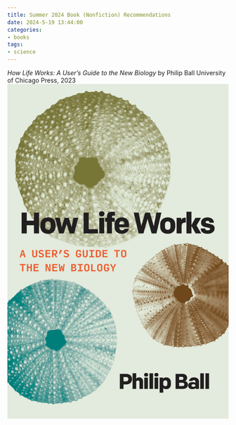 ```yaml
---
title: Summer 2024 Book (Nonfiction) Recommendations
date: 2024-5-19 13:44:00
categories:
- books
tags:
- science
---
```


*How Life Works: A User’s Guide to the New Biology*
by Philip Ball
University of Chicago Press, 2023
![Cover of How Life Works](uploads/cover-how-life-works.jpg)
